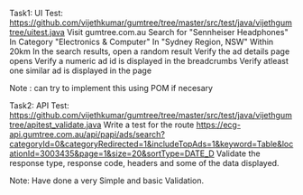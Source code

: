Task1: UI Test: https://github.com/vijethkumar/gumtree/tree/master/src/test/java/vijethgumtree/uitest.java
Visit gumtree.com.au
Search for "Sennheiser Headphones"
In Category "Electronics & Computer"
In "Sydney Region, NSW"
Within 20km
In the search results, open a random result
Verify the ad details page opens
Verify a numeric ad id is displayed in the breadcrumbs
Verify atleast one similar ad is displayed in the page

Note : can try to implement this using POM if necesary

Task2: API Test:  https://github.com/vijethkumar/gumtree/tree/master/src/test/java/vijethgumtree/apitest_validate.java
Write a test for the route
https://ecg-api.gumtree.com.au/api/papi/ads/search?categoryId=0&categoryRedirected=1&includeTopAds=1&keyword=Table&locationId=3003435&page=1&size=20&sortType=DATE_D
Validate the response type, response code, headers and some of the data displayed.

Note: Have done a very Simple and basic Validation.
